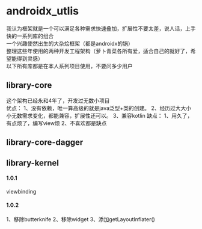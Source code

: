 # androidx_utlis
我认为框架就是一个可以满足各种需求快速叠加，扩展性不要太差，说人话，上手快的一系列库的组合<br>
一个兴趣使然出生的大杂烩框架（都是androidx的锅）<br>
整理这些年使用的两种开发工程架构（萝卜青菜各所有爱，适合自己的就好了，希望能得到灵感）<br>
以下所有库都是在本人系列项目使用，不要问多少用户<br>

## library-core
这个架构已经永和4年了，开发过无数小项目<br>
优点：
1、没有依赖，唯一算高级的就是java泛型+类的创建。
2、经历过大大小小无数需求变化，都能兼容，扩展性还可以。
3、兼容kotlin
缺点：
1、用久了，有点烦了，编写view烦
2、不喜欢都是缺点

## library-core-dagger

## library-kernel
#### 1.0.1
viewbinding
#### 1.0.2
1、移除butterknife
2、移除widget
3、添加getLayoutInflater()